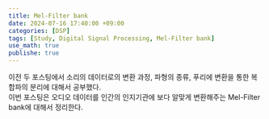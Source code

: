 ```yaml
---
title: Mel-Filter bank
date: 2024-07-16 17:40:00 +09:00
categories: [DSP]
tags: [Study, Digital Signal Processing, Mel-Filter bank]
use_math: true
publishe: true
---
```


이전 두 포스팅에서 소리의 데이터로의 변환 과정, 파형의 종류, 푸리에 변환을 통한 복합파의 분리에 대해서 공부했다.<br>
이번 포스팅은 오디오 데이터를 인간의 인지기관에 보다 알맞게 변환해주는 Mel-Filter bank에 대해서 정리한다.